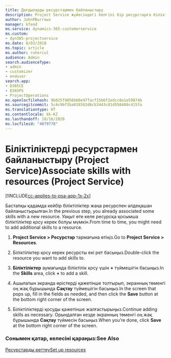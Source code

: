 ```yaml
---
title: Дағдыларды ресурстармен байланыстыру
description: Project Service жүйесіндегі белгілі бір ресурстарға біліктіліктерді байланыстыру жолы
author: JohnPBurrows
manager: kfend
ms.service: dynamics-365-customerservice
ms.custom:
- dyn365-projectservice
ms.date: 8/03/2018
ms.topic: article
ms.author: ruhercul
audience: Admin
search.audienceType:
- admin
- customizer
- enduser
search.app:
- D365CE
- D365PS
- ProjectOperations
ms.openlocfilehash: 9b025f9856b60e97facf15b6f2edcc8a1e59874b
ms.sourcegitcommit: 5c4c9bf3ba018562d6cb3443c01d550489c415fa
ms.translationtype: HT
ms.contentlocale: kk-KZ
ms.lasthandoff: 10/16/2020
ms.locfileid: "4079778"
---
```

# <a name="associate-skills-with-resources-project-service"></a><span data-ttu-id="a1dd6-103">Біліктіліктерді ресурстармен байланыстыру (Project Service)</span><span class="sxs-lookup"><span data-stu-id="a1dd6-103">Associate skills with resources (Project Service)</span></span>

[!INCLUDE[cc-applies-to-psa-app-1x-2x](../includes/cc-applies-to-psa-app-1x-2x.md)]

<span data-ttu-id="a1dd6-104">Бастапқы қадамда кейбір біліктіліктер жаңа ресурспен әлдеқашан байланыстырылған.</span><span class="sxs-lookup"><span data-stu-id="a1dd6-104">In the previous step, you already associated some skills with  a new resource.</span></span> <span data-ttu-id="a1dd6-105">Уақыт өте келе ресурсқа қосымша біліктіліктер қосу керек болуы мүмкін.</span><span class="sxs-lookup"><span data-stu-id="a1dd6-105">From time to time, you might need to add additional skills to a resource.</span></span>  
  
1.  <span data-ttu-id="a1dd6-106">**Project Service > Ресурстар** тармағына өтіңіз.</span><span class="sxs-lookup"><span data-stu-id="a1dd6-106">Go to **Project Service > Resources**.</span></span>  
  
2.  <span data-ttu-id="a1dd6-107">Біліктіліктер қосу керек ресурсты екі рет басыңыз.</span><span class="sxs-lookup"><span data-stu-id="a1dd6-107">Double-click the resource you want to add skills to.</span></span>  
  
3.  <span data-ttu-id="a1dd6-108">**Біліктіліктер** аумағында біліктілік қосу үшін **+** түймешігін басыңыз.</span><span class="sxs-lookup"><span data-stu-id="a1dd6-108">In the **Skills** area, click **+** to add a skill.</span></span>  
  
4.  <span data-ttu-id="a1dd6-109">Ашылатын экранда өрістерді қажетінше толтырып, экранның төменгі оң жақ бұрышында **Сақтау** түймешігін басыңыз.</span><span class="sxs-lookup"><span data-stu-id="a1dd6-109">In the screen that pops up, fill in the fields as needed, and then click the **Save** button at the bottom right corner of the screen.</span></span>  
  
5.  <span data-ttu-id="a1dd6-110">Біліктіліктерді қосуды қажетінше жалғастырыңыз.</span><span class="sxs-lookup"><span data-stu-id="a1dd6-110">Continue adding skills as necessary.</span></span> <span data-ttu-id="a1dd6-111">Орындалған кезде экранның төменгі оң жақ бұрышында **Сақтау** түймесін басыңыз.</span><span class="sxs-lookup"><span data-stu-id="a1dd6-111">When you’re done, click **Save** at the bottom right corner of the screen.</span></span>  
  
### <a name="see-also"></a><span data-ttu-id="a1dd6-112">Сонымен қатар, келесіні қараңыз:</span><span class="sxs-lookup"><span data-stu-id="a1dd6-112">See Also</span></span>  
 [<span data-ttu-id="a1dd6-113">Ресурстарды реттеу</span><span class="sxs-lookup"><span data-stu-id="a1dd6-113">Set up resources</span></span>](../psa/set-up-resources.md)
